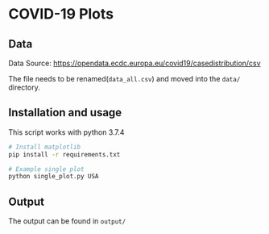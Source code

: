 # COVID-19 Plots

## Data
Data Source:
https://opendata.ecdc.europa.eu/covid19/casedistribution/csv

The file needs to be renamed(`data_all.csv`) and moved into the `data/` directory. 

## Installation and usage
This script works with python 3.7.4
```bash
# Install matplotlib
pip install -r requirements.txt

# Example single plot
python single_plot.py USA
```
## Output

The output can be found in `output/`

